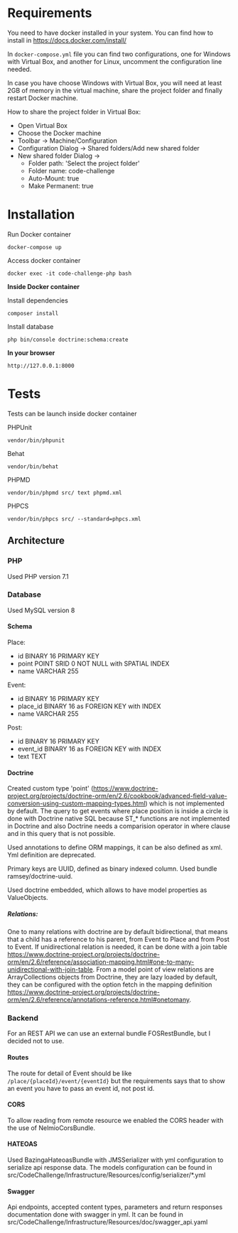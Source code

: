 # Requirements
You need to have docker installed in your system. You can find how to install in https://docs.docker.com/install/

In `docker-compose.yml` file you can find two configurations, one for Windows with Virtual Box, and another for Linux, uncomment the configuration line needed.

In case you have choose Windows with Virtual Box, you will need at least 2GB of memory in the virtual machine, share the project folder and finally restart Docker machine.

How to share the project folder in Virtual Box: 
- Open Virtual Box
- Choose the Docker machine
- Toolbar -> Machine/Configuration
- Configuration Dialog -> Shared folders/Add new shared folder
- New shared folder Dialog -> 
    - Folder path: 'Select the project folder'
    - Folder name: code-challenge
    - Auto-Mount: true
    - Make Permanent: true

# Installation
Run Docker container

`
docker-compose up
`

Access docker container

`
docker exec -it code-challenge-php bash
`

**Inside Docker container**

Install dependencies

`
composer install
`

Install database

`
php bin/console doctrine:schema:create
`

**In your browser**

`
http://127.0.0.1:8000
`

# Tests
Tests can be launch inside docker container

PHPUnit

`
vendor/bin/phpunit
`

Behat

`
vendor/bin/behat
`

PHPMD

`
vendor/bin/phpmd src/ text phpmd.xml
`

PHPCS

`
vendor/bin/phpcs src/ --standard=phpcs.xml
`

## Architecture

### PHP 
Used PHP version 7.1

### Database
Used MySQL version 8

#### Schema
Place:
 - id BINARY 16 PRIMARY KEY
 - point POINT SRID 0 NOT NULL with SPATIAL INDEX
 - name VARCHAR 255
 
Event:
 - id BINARY 16 PRIMARY KEY
 - place_id BINARY 16 as FOREIGN KEY with INDEX
 - name VARCHAR 255

Post:
 - id BINARY 16 PRIMARY KEY
 - event_id BINARY 16 as FOREIGN KEY with INDEX
 - text TEXT

#### Doctrine
Created custom type 'point' (https://www.doctrine-project.org/projects/doctrine-orm/en/2.6/cookbook/advanced-field-value-conversion-using-custom-mapping-types.html) which is not implemented by default. The query to get events where place position is inside a circle is done with Doctrine native SQL because ST_* functions are not implemented in Doctrine and also Doctrine needs a comparision operator in where clause and in this query that is not possible. 

Used annotations to define ORM mappings, it can be also defined as xml. Yml definition are deprecated.

Primary keys are UUID, defined as binary indexed column. Used bundle ramsey/doctrine-uuid.

Used doctrine embedded, which allows to have model properties as ValueObjects.

##### Relations:
One to many relations with doctrine are by default bidirectional, that means that a child has a reference to his parent, from Event to Place and from Post to Event. If unidirectional relation is needed, it can be done with a join table https://www.doctrine-project.org/projects/doctrine-orm/en/2.6/reference/association-mapping.html#one-to-many-unidirectional-with-join-table.
From a model point of view relations are ArrayCollections objects from Doctrine, they are lazy loaded by default, they can be configured with the option fetch in the mapping definition https://www.doctrine-project.org/projects/doctrine-orm/en/2.6/reference/annotations-reference.html#onetomany.

### Backend
For an REST API we can use an external bundle FOSRestBundle, but I decided not to use.

#### Routes
The route for detail of Event should be like `/place/{placeId}/event/{eventId}` but the requirements says that to show an event you have to pass an event id, not post id.

#### CORS
To allow reading from remote resource we enabled the CORS header with the use of NelmioCorsBundle.

#### HATEOAS
Used BazingaHateoasBundle with JMSSerializer with yml configuration to serialize api response data. The models configuration can be found in src/CodeChallenge/Infrastructure/Resources/config/serializer/*.yml

#### Swagger
Api endpoints, accepted content types, parameters and return responses documentation done with swagger in yml. It can be found in src/CodeChallenge/Infrastructure/Resources/doc/swagger_api.yaml